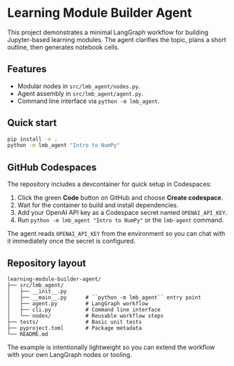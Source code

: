 # Learning Module Builder Agent

This project demonstrates a minimal LangGraph workflow for building
Jupyter-based learning modules. The agent clarifies the topic,
plans a short outline, then generates notebook cells.

## Features

- Modular nodes in `src/lmb_agent/nodes.py`.
- Agent assembly in `src/lmb_agent/agent.py`.
- Command line interface via `python -m lmb_agent`.

## Quick start

```bash
pip install -e .
python -m lmb_agent "Intro to NumPy"
```

## GitHub Codespaces

The repository includes a devcontainer for quick setup in Codespaces:

1. Click the green **Code** button on GitHub and choose **Create codespace**.
2. Wait for the container to build and install dependencies.
3. Add your OpenAI API key as a Codespace secret named `OPENAI_API_KEY`.
4. Run `python -m lmb_agent "Intro to NumPy"` or the `lmb-agent` command.

The agent reads `OPENAI_API_KEY` from the environment so you can chat with it
immediately once the secret is configured.

## Repository layout

```
learning-module-builder-agent/
├── src/lmb_agent/
│   ├── __init__.py
│   ├── __main__.py      # ``python -m lmb_agent`` entry point
│   ├── agent.py         # LangGraph workflow
│   ├── cli.py           # Command line interface
│   └── nodes/           # Reusable workflow steps
├── tests/               # Basic unit tests
├── pyproject.toml       # Package metadata
└── README.md
```

The example is intentionally lightweight so you can extend the workflow
with your own LangGraph nodes or tooling.
